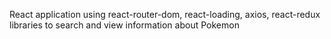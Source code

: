 React application using react-router-dom, react-loading, axios, react-redux libraries to search and view information about Pokemon
